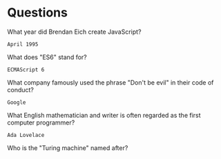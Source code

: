 # Questions

What year did Brendan Eich create JavaScript?

```
April 1995 

```

What does "ES6" stand for?

```
ECMAScript 6
```

What company famously used the phrase "Don't be evil" in their code of conduct?

```
Google

```

What English mathematician and writer is often regarded as the first computer programmer?

```
Ada Lovelace
```

Who is the "Turing machine" named after?

```

```
